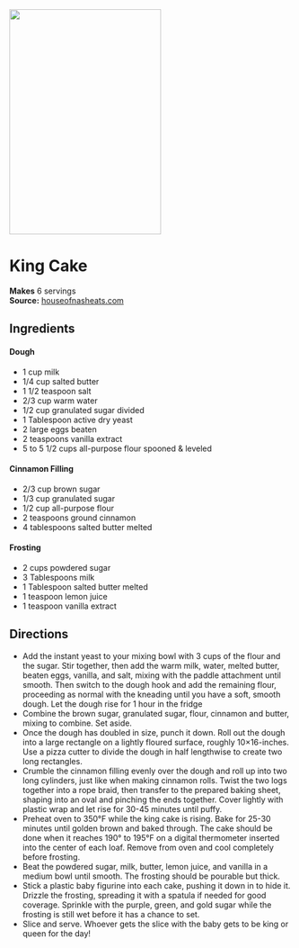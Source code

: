<img src="https://houseofnasheats.com/wp-content/uploads/2022/01/Mardi-Gras-King-Cake-Recipe-24-720x1079.jpg" width="270" height="400" />

# King Cake

**Makes** 6 servings  
**Source:** [houseofnasheats.com](https://houseofnasheats.com/king-cake-recipe/)

##  Ingredients

#### Dough
- 1 cup milk
- 1/4 cup salted butter
- 1 1/2 teaspoon salt
- 2/3 cup warm water
- 1/2 cup granulated sugar divided
- 1 Tablespoon active dry yeast
- 2 large eggs beaten
- 2 teaspoons vanilla extract
- 5 to 5 1/2 cups all-purpose flour spooned & leveled
#### Cinnamon Filling
- 2/3 cup brown sugar
- 1/3 cup granulated sugar
- 1/2 cup all-purpose flour
- 2 teaspoons ground cinnamon
- 4 tablespoons salted butter melted
#### Frosting
- 2 cups powdered sugar
- 3 Tablespoons milk
- 1 Tablespoon salted butter melted
- 1 teaspoon lemon juice
- 1 teaspoon vanilla extract

##  Directions

- Add the instant yeast to your mixing bowl with 3 cups of the flour and the sugar. 
Stir together, then add the warm milk, water, melted butter, beaten eggs, vanilla, and salt, 
mixing with the paddle attachment until smooth. Then switch to the dough hook and add the remaining flour, 
proceeding as normal with the kneading until you have a soft, smooth dough. 
Let the dough rise for 1 hour in the fridge
- Combine the brown sugar, granulated sugar, flour, cinnamon and butter, mixing to combine. Set aside. 
- Once the dough has doubled in size, punch it down. Roll out the dough into a large rectangle on a lightly floured surface, 
roughly 10×16-inches. Use a pizza cutter to divide the dough in half lengthwise to create two long rectangles.
- Crumble the cinnamon filling evenly over the dough and roll up into two long cylinders, 
just like when making cinnamon rolls. Twist the two logs together into a rope braid, 
then transfer to the prepared baking sheet, shaping into an oval and pinching the ends together. 
Cover lightly with plastic wrap and let rise for 30-45 minutes until puffy.
- Preheat oven to 350°F while the king cake is rising. Bake for 25-30 minutes until golden brown and baked through. 
The cake should be done when it reaches 190° to 195°F on a digital thermometer inserted into the center of each loaf.
Remove from oven and cool completely before frosting.
- Beat the powdered sugar, milk, butter, lemon juice, and vanilla in a medium bowl until smooth. 
The frosting should be pourable but thick.
- Stick a plastic baby figurine into each cake, pushing it down in to hide it. 
Drizzle the frosting, spreading it with a spatula if needed for good coverage. 
Sprinkle with the purple, green, and gold sugar while the frosting is still wet before it has a chance to set.
- Slice and serve. Whoever gets the slice with the baby gets to be king or queen for the day!
